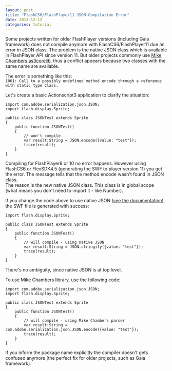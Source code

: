 ```yaml
---
layout: post
title: "FlashCS6/FlashPlayer11 JSON Compilation Error"
date: 2013-12-12
categories: tutorial
---
```

Some projects written for older FlashPlayer versions (including Gaia framework) does not compile anymore with FlashCS6/FlashPlayer11 due an error in JSON class.
The problem is the native JSON class which is available in FlashPlayer API since version 11. But older projects commonly use [Mike Chambers as3corelib](https://github.com/mikechambers/as3corelib), thus a conflict appears because two classes with the same name are available.

The error is something like this:<br>
`1061: Call to a possibly undefined method encode through a reference with static type Class.`

Let's create a basic Actionscript3 application to clarify the situation:<br>

	import com.adobe.serialization.json.JSON;
	import flash.display.Sprite;

	public class JSONTest extends Sprite
	{
		public function JSONTest()
		{
			// won't compile
			var result:String = JSON.encode({value: "test"});
			trace(result);
		}
	}

Compiling for FlashPlayer9 or 10 no error happens. However using FlashCS6 or FlexSDK4.5 (generating the SWF to player version 11) you get the error. The message tells that the method encode wasn't found in JSON class.<br>
The reason is the new native JSON class. This class is in global scope (what means you don't need to import it - like Number).

If you change the code above to use native JSON ([see the documentation](http://help.adobe.com/en_US/FlashPlatform/reference/actionscript/3/JSON.html)), the SWF file is generated with success:

	import flash.display.Sprite;

	public class JSONTest extends Sprite
	{
		public function JSONTest()
		{
			// will compile - using native JSON
			var result:String = JSON.stringify({value: "test"});
			trace(result);
		}
	}

There's no ambiguity, since native JSON is at top level.

To use Mike Chambers library, use the following code:

	import com.adobe.serialization.json.JSON;
	import flash.display.Sprite;

	public class JSONTest extends Sprite
	{
		public function JSONTest()
		{
			// will compile - using Mike Chambers parser
			var result:String = com.adobe.serialization.json.JSON.encode({value: "test"});
			trace(result);
		}
	}

If you inform the package name explicitly the compiler doesn't gets confused anymore (the perfect fix for older projects, such as Gaia framework).